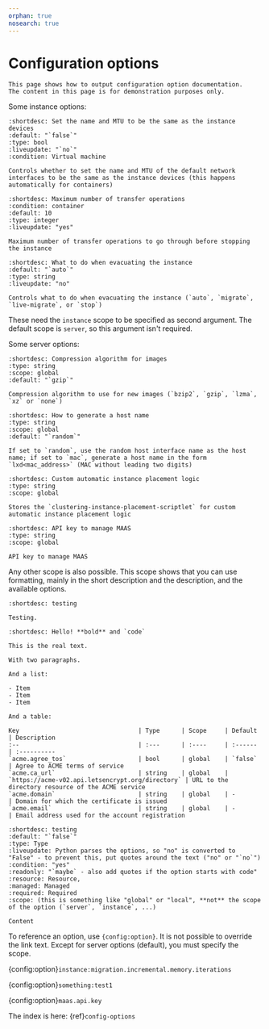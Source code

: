 ```yaml
---
orphan: true
nosearch: true
---
```


# Configuration options

```{important}
This page shows how to output configuration option documentation.
The content in this page is for demonstration purposes only.
```

Some instance options:

```{config:option} agent.nic_config instance
:shortdesc: Set the name and MTU to be the same as the instance devices
:default: "`false`"
:type: bool
:liveupdate: "`no`"
:condition: Virtual machine

Controls whether to set the name and MTU of the default network interfaces to be the same as the instance devices (this happens automatically for containers)
```

```{config:option} migration.incremental.memory.iterations instance
:shortdesc: Maximum number of transfer operations
:condition: container
:default: 10
:type: integer
:liveupdate: "yes"

Maximum number of transfer operations to go through before stopping the instance
```

```{config:option} cluster.evacuate instance
:shortdesc: What to do when evacuating the instance
:default: "`auto`"
:type: string
:liveupdate: "no"

Controls what to do when evacuating the instance (`auto`, `migrate`, `live-migrate`, or `stop`)
```

These need the `instance` scope to be specified as second argument.
The default scope is `server`, so this argument isn't required.

Some server options:

```{config:option} backups.compression_algorithm server
:shortdesc: Compression algorithm for images
:type: string
:scope: global
:default: "`gzip`"

Compression algorithm to use for new images (`bzip2`, `gzip`, `lzma`, `xz` or `none`)
```

```{config:option} instances.nic.host_name
:shortdesc: How to generate a host name
:type: string
:scope: global
:default: "`random`"

If set to `random`, use the random host interface name as the host name; if set to `mac`, generate a host name in the form `lxd<mac_address>` (MAC without leading two digits)
```

```{config:option} instances.placement.scriptlet
:shortdesc: Custom automatic instance placement logic
:type: string
:scope: global

Stores the `clustering-instance-placement-scriptlet` for custom automatic instance placement logic
```

```{config:option} maas.api.key
:shortdesc: API key to manage MAAS
:type: string
:scope: global

API key to manage MAAS
```

Any other scope is also possible.
This scope shows that you can use formatting, mainly in the short description and the description, and the available options.

```{config:option} test1 something
:shortdesc: testing

Testing.
```

```{config:option} test2 something
:shortdesc: Hello! **bold** and `code`

This is the real text.

With two paragraphs.

And a list:

- Item
- Item
- Item

And a table:

Key                                 | Type      | Scope     | Default                                          | Description
:--                                 | :---      | :----     | :------                                          | :----------
`acme.agree_tos`                    | bool      | global    | `false`                                          | Agree to ACME terms of service
`acme.ca_url`                       | string    | global    | `https://acme-v02.api.letsencrypt.org/directory` | URL to the directory resource of the ACME service
`acme.domain`                       | string    | global    | -                                                | Domain for which the certificate is issued
`acme.email`                        | string    | global    | -                                                | Email address used for the account registration
```

```{config:option} test3 something
:shortdesc: testing
:default: "`false`"
:type: Type
:liveupdate: Python parses the options, so "no" is converted to "False" - to prevent this, put quotes around the text ("no" or "`no`")
:condition: "yes"
:readonly: "`maybe` - also add quotes if the option starts with code"
:resource: Resource,
:managed: Managed
:required: Required
:scope: (this is something like "global" or "local", **not** the scope of the option (`server`, `instance`, ...)

Content
```

To reference an option, use `{config:option}`.
It is not possible to override the link text.
Except for server options (default), you must specify the scope.

{config:option}`instance:migration.incremental.memory.iterations`

{config:option}`something:test1`

{config:option}`maas.api.key`

The index is here:
{ref}`config-options`

